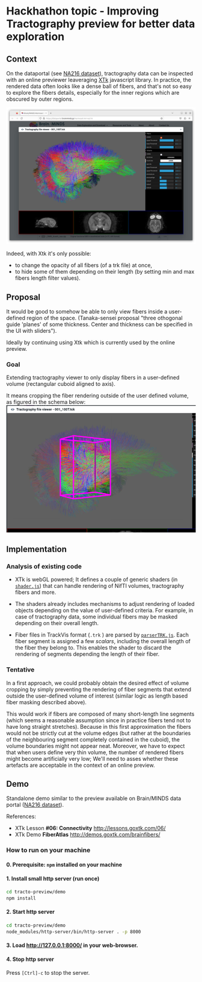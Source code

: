 # Hackhathon topic - Improving Tractography preview for better data exploration

## Context

On the dataportal (see [NA216 dataset](https://dataportal.brainminds.jp/marmoset-mri-na216)), tractography data can be inspected with an online previewer leaveraging [XTk](https://github.com/xtk/X) javascript library.
In practice, the rendered data often looks like a dense ball of fibers, and that's not so easy to explore the fibers details, especially for the inner regions which are  obscured by outer regions.

![current tracto viewer](docs/images/tracto-preview-current.png)


Indeed, with Xtk it's only possible:

* to change the opacity of all fibers (of a trk file) at once, 
* to hide some of them depending on their length (by setting min and max fibers length filter values).


## Proposal

It would be good to somehow be able to only view fibers inside a user-defined region of the space.
(Tanaka-sensei proposal "three othogonal guide 'planes' of some thickness. Center and thickness can be specified in the UI with sliders").

Ideally by continuing using Xtk  which is currently used by the online preview.

### Goal

Extending tractography viewer to only display fibers in a user-defined volume (rectangular cuboid aligned to axis).

It means cropping the fiber rendering outside of the user defined volume, as figured in the schema below:
![tracto viewer goal](docs/images/tracto-preview-goal.png)


## Implementation

### Analysis of existing code

* XTk is webGL powered; It defines a couple of generic shaders (in [`shader.js`](https://github.com/xtk/X/blob/master/visualization/shaders.js)) that can handle rendering of NifTI volumes, tractography fibers and more.

* The shaders already includes mechanisms to adjust rendering of loaded objects depending on the value of user-defined criteria.
For example, in case of tractography data, some individual fibers may be masked depending on their overall length.

* Fiber files in TrackVis format (`.trk` ) are parsed by [`parserTRK.js`](https://github.com/xtk/X/blob/master/io/parserTRK.js). Each fiber segment is assigned a few _scalars_, including the overall length of the fiber they belong to. This enables the shader to discard the rendering of segments depending the length of their fiber.

### Tentative

In a first approach, we could probably obtain the desired effect of volume cropping by simply preventing the rendering of fiber segments that extend outside the user-defined volume of interest (similar logic as length based fiber masking described above).

This would work if fibers are composed of many short-length line segments (which seems a reasonable assumption since in practice fibers tend not to have long straight stretches).
Because in this first approximation the fibers would not be strictly cut at the volume edges (but rather at the boundaries of the neighbouring segment completely contained in the cuboid), the volume boundaries might not appear neat.
Moreover, we have to expect that when users define very thin volume, the number of rendered fibers might become artificially very low; We'll need to asses whether these artefacts are acceptable in the context of an online preview.


## Demo

Standalone demo similar to the preview available on Brain/MINDS data portal ([NA216 dataset](https://dataportal.brainminds.jp/marmoset-mri-na216)).

References:

* XTk Lesson **#06: Connectivity** http://lessons.goxtk.com/06/
* XTk Demo **FiberAtlas** http://demos.goxtk.com/brainfibers/

### How to run on your machine

#### 0. Prerequisite: `npm` installed on your machine

#### 1. Install small http server (run once)

```sh
cd tracto-preview/demo
npm install
```

#### 2. Start http server

```sh
cd tracto-preview/demo
node_modules/http-server/bin/http-server . -p 8000
```

#### 3. Load http://127.0.0.1:8000/ in your web-browser.

#### 4. Stop http server

Press `[Ctrl]-c` to stop the server.